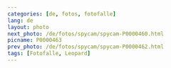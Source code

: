 ```yaml
---
categories: [de, fotos, fotofalle]
lang: de
layout: photo
next_photo: /de/fotos/spycam/spycam-P0000460.html
picname: P0000463
prev_photo: /de/fotos/spycam/spycam-P0000462.html
tags: [Fotofalle, Leopard]
---
```

